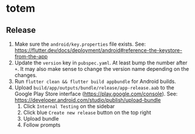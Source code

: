 # totem

## Release

1. Make sure the `android/key.properties` file exists. See: https://flutter.dev/docs/deployment/android#reference-the-keystore-from-the-app
1. Update the `version` key in `pubspec.yaml`. At least bump the number after `+`. It may also make sense to change the version name depending on the changes.
1. Run `flutter clean && flutter build appbundle` for Android builds.
1. Upload `build/app/outputs/bundle/release/app-release.aab` to the Google Play Store interface (https://play.google.com/console). See: https://developer.android.com/studio/publish/upload-bundle
    1. Click `Internal Testing` on the sidebar
    1. Click blue `Create new release` button on the top right
    1. Upload bundle
    1. Follow prompts